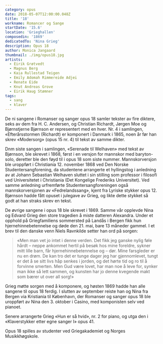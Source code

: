 ```yaml
---
category: opus
date: 2018-05-07T12:00:00.048Z
title: '18'
workname: Romancer og Sange
startDate: '15.6'
location: 'Grieghallen'
composedin: '1869'
dedicatedTo: 'Nina Grieg'
description: Opus 18
author: Monica Jangaard
thumbnail: ./img/opus18.jpg
artists:
  - Eirik Grøtvedt
  - Magnus Berg
  - Kaia Rullestad Teigen
  - Emily Adomah Rimmereide Adjei
  - Renate Eide
  - Knut Andreas Grove
  - Eirik Haug Stømner
tags:
  - sang
  - klaver
---
```


De ni sangene i Romanser og sanger opus 18 samler tekster av fire diktere, seks av dem fra H. C. Andersen, og Christian Richardt, Jørgen Moe og Bjørnstjerne Bjørnson er representert med en hver. Nr. 4 i samlingen, «Efterårsstormen (Richardt) er komponert i Danmark i 1865, noen år før han skrev «Modersorg» (opus 15 nr. 4) til tekst av samme dikter.  

Dnm siste sangen i samlingen, «Serenade til Welhaven» med tekst av Bjørnson, ble skrevet i 1868, først i en versjon for mannskor med baryton-solo, deretter ble den føyd til i opus 18 som siste nummer. Mannskorversjon ble uroppført i Christiania 12. november 1868 ved Den Norske Studentersangforening, da studentene arrangerte et hyllingstog i anledning av at Johann Sebastian Welhaven sluttet i sin stilling som professor i filosofi ved Universitetet i Christiania (Det Kongelige Frederiks Universitet). Ved samme anledning urfremførte Studentersangforeningen også mannskorversjonen av «Fedrelandssang», kjent fra Lyriske stykker opus 12. Bjørnson hadde fått opuset i julegave av Grieg, og likte dette stykket så godt at han straks skrev en tekst.

De øvrige sangene i opus 18 ble skrevet i 1869. Samme vår opplevde Nina og Edvard Grieg den store tragedien å miste datteren Alexandra. Under et opphold på Griegfamiliens sommersted på Landås i Bergen fikk hun hjernehinnebetennelse og døde den 21. mai, bare 13 måneder gammel. I et brev til den danske venn Niels Ravnkilde setter han ord på sorgen:  

> «Men man vet jo intet i denne verden. Det fikk jeg ganske nylig føle hårdt – neppe ankommet hertil på besøk hos mine foreldre, sykner mitt lille barn, får hjernehinnebetennelse og – dør. Mine farsgleder er nu en drøm. De kan tro det er tunge dager jeg har gjennomlevet, tungt er det å se sitt livs håp senkes i jorden, og det hørte tid og ro til å forvinne smerten. Men Gud være lovet, har man noe å leve for, synker man ikke så lett sammen, og kunsten har jo denne kvegende makt som bærer ut over all sorg!»

Grieg møtte sorgen med å komponere, og høsten 1869 hadde han alle sangene til opus 18 ferdig. I slutten av september reiste han og Nina fra Bergen via Kristiania til København, der Romanser og sanger opus 18 ble uroppført av Nina den 3. oktober i Casino, med komponisten selv ved pianoet.

Senere arrangerte Grieg «Hun er så hvid», nr. 2 for piano, og utga den i «Klaverstykker etter egne sanger I» opus 41.

Opus 18 spilles av studenter ved Griegakademiet og Norges Musikkhøgskole.

